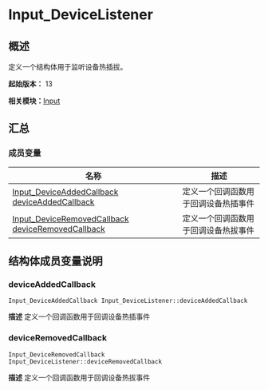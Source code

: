 # Input_DeviceListener


## 概述

定义一个结构体用于监听设备热插拔。

**起始版本：** 13

**相关模块：**[Input](input.md)


## 汇总


### 成员变量

| 名称 | 描述 | 
| -------- | -------- |
| [Input_DeviceAddedCallback](input.md#input_deviceaddedcallback) [deviceAddedCallback](#deviceaddedcallback) | 定义一个回调函数用于回调设备热插事件  | 
| [Input_DeviceRemovedCallback](input.md#input_deviceremovedcallback) [deviceRemovedCallback](#deviceremovedcallback) | 定义一个回调函数用于回调设备热拔事件  | 


## 结构体成员变量说明


### deviceAddedCallback

```
Input_DeviceAddedCallback Input_DeviceListener::deviceAddedCallback
```
**描述**
定义一个回调函数用于回调设备热插事件


### deviceRemovedCallback

```
Input_DeviceRemovedCallback Input_DeviceListener::deviceRemovedCallback
```
**描述**
定义一个回调函数用于回调设备热拔事件
